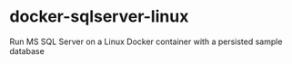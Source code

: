 # docker-sqlserver-linux
Run MS SQL Server on a Linux Docker container with a persisted sample database
